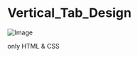 # Vertical_Tab_Design

![Image](https://github.com/user-attachments/assets/497a6f2c-f074-40ee-8ce7-de89daba4bcf)

only HTML & CSS
